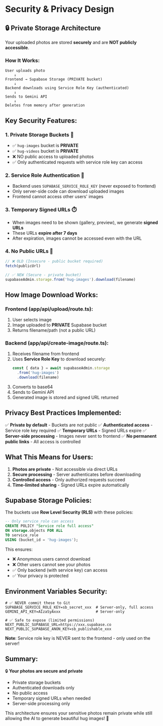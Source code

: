 # Security & Privacy Design

## 🔒 **Private Storage Architecture**

Your uploaded photos are stored **securely** and are **NOT publicly accessible**.

### How It Works:

```
User uploads photo
    ↓
Frontend → Supabase Storage (PRIVATE bucket)
    ↓
Backend downloads using Service Role Key (authenticated)
    ↓
Sends to Gemini API
    ↓
Deletes from memory after generation
```

## Key Security Features:

### 1. **Private Storage Buckets** 🔐
- ✅ `hug-images` bucket is **PRIVATE**
- ✅ `hug-videos` bucket is **PRIVATE**
- ❌ NO public access to uploaded photos
- ✅ Only authenticated requests with service role key can access

### 2. **Service Role Authentication** 🔑
- Backend uses `SUPABASE_SERVICE_ROLE_KEY` (never exposed to frontend)
- Only server-side code can download uploaded images
- Frontend cannot access other users' images

### 3. **Temporary Signed URLs** ⏱️
- When images need to be shown (gallery, preview), we generate **signed URLs**
- These URLs **expire after 7 days**
- After expiration, images cannot be accessed even with the URL

### 4. **No Public URLs** 🚫
```javascript
// ❌ OLD (Insecure - public bucket required)
fetch(publicUrl)

// ✅ NEW (Secure - private bucket)
supabaseAdmin.storage.from('hug-images').download(filename)
```

## How Image Download Works:

### Frontend (app/api/upload/route.ts):
1. User selects image
2. Image uploaded to **PRIVATE** Supabase bucket
3. Returns filename/path (not a public URL)

### Backend (app/api/create-image/route.ts):
1. Receives filename from frontend
2. Uses **Service Role Key** to download securely:
   ```typescript
   const { data } = await supabaseAdmin.storage
     .from('hug-images')
     .download(filename)
   ```
3. Converts to base64
4. Sends to Gemini API
5. Generated image is stored and signed URL returned

## Privacy Best Practices Implemented:

✅ **Private by default** - Buckets are not public
✅ **Authenticated access** - Service role key required
✅ **Temporary URLs** - Signed URLs expire
✅ **Server-side processing** - Images never sent to frontend
✅ **No permanent public links** - All access is controlled

## What This Means for Users:

1. **Photos are private** - Not accessible via direct URLs
2. **Secure processing** - Server authenticates before downloading
3. **Controlled access** - Only authorized requests succeed
4. **Time-limited sharing** - Signed URLs expire automatically

## Supabase Storage Policies:

The buckets use **Row Level Security (RLS)** with these policies:

```sql
-- Only service_role can access
CREATE POLICY "Service role full access"
ON storage.objects FOR ALL
TO service_role
USING (bucket_id = 'hug-images');
```

This ensures:
- ❌ Anonymous users cannot download
- ❌ Other users cannot see your photos
- ✅ Only backend (with service key) can access
- ✅ Your privacy is protected

## Environment Variables Security:

```env
# ✅ NEVER commit these to Git
SUPABASE_SERVICE_ROLE_KEY=sb_secret_xxx  # Server-only, full access
GEMINI_API_KEY=AIzaSyAxxx                # Server-only

# ✅ Safe to expose (limited permissions)
NEXT_PUBLIC_SUPABASE_URL=https://xxx.supabase.co
NEXT_PUBLIC_SUPABASE_ANON_KEY=sb_publishable_xxx
```

**Note**: Service role key is NEVER sent to the frontend - only used on the server!

## Summary:

🔒 **Your photos are secure and private**
- Private storage buckets
- Authenticated downloads only
- No public access
- Temporary signed URLs when needed
- Server-side processing only

This architecture ensures your sensitive photos remain private while still allowing the AI to generate beautiful hug images! 💜

